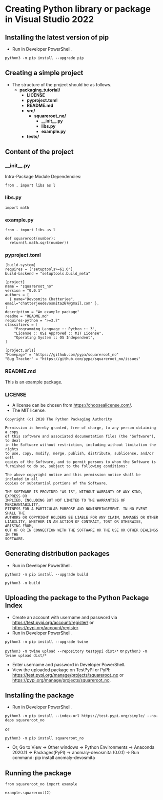 # Creating Python library or package in Visual Studio 2022

## Installing the latest version of pip
- Run in Developer PowerShell.

```python3 -m pip install --upgrade pip```

## Creating a simple project
- The structure of the project should be as follows.
  - **packaging_tutorial/**
    - **LICENSE**
    - **pyproject.toml**
    - **README.md**
    - **src/**
      - **squareroot_no/**
        - **\_\_init\_\_.py**
        - **libs.py**
        - **example.py**
    - **tests/**

## Content of the project

### \_\_init\_\_.py
Intra-Package Module Dependencies:
```
from . import libs as l
```

### libs.py
```
import math
```

### example.py
```
from . import libs as l

def squareroot(number):
  return(l.math.sqrt(number))
```
    
### pyproject.toml  
```
[build-system]
requires = ["setuptools>=61.0"]
build-backend = "setuptools.build_meta"

[project]
name = "squareroot_no"
version = "0.0.1"
authors = [
  { name="Devosmita Chatterjee", email="chatterjeedevosmita267@gmail.com" },
]
description = "An example package"
readme = "README.md"
requires-python = ">=3.7"
classifiers = [
    "Programming Language :: Python :: 3",
    "License :: OSI Approved :: MIT License",
    "Operating System :: OS Independent",
]

[project.urls]
"Homepage" = "https://github.com/pypa/squareroot_no"
"Bug Tracker" = "https://github.com/pypa/squareroot_no/issues"
```

### README.md
This is an example package.

### LICENSE
- A license can be chosen from https://choosealicense.com/.
- The MIT license.

```
Copyright (c) 2018 The Python Packaging Authority

Permission is hereby granted, free of charge, to any person obtaining a copy
of this software and associated documentation files (the "Software"), to deal
in the Software without restriction, including without limitation the rights
to use, copy, modify, merge, publish, distribute, sublicense, and/or sell
copies of the Software, and to permit persons to whom the Software is
furnished to do so, subject to the following conditions:

The above copyright notice and this permission notice shall be included in all
copies or substantial portions of the Software.

THE SOFTWARE IS PROVIDED "AS IS", WITHOUT WARRANTY OF ANY KIND, EXPRESS OR
IMPLIED, INCLUDING BUT NOT LIMITED TO THE WARRANTIES OF MERCHANTABILITY,
FITNESS FOR A PARTICULAR PURPOSE AND NONINFRINGEMENT. IN NO EVENT SHALL THE
AUTHORS OR COPYRIGHT HOLDERS BE LIABLE FOR ANY CLAIM, DAMAGES OR OTHER
LIABILITY, WHETHER IN AN ACTION OF CONTRACT, TORT OR OTHERWISE, ARISING FROM,
OUT OF OR IN CONNECTION WITH THE SOFTWARE OR THE USE OR OTHER DEALINGS IN THE
SOFTWARE.
```

## Generating distribution packages
- Run in Developer PowerShell.

```python3 -m pip install --upgrade build```

```python3 -m build```

## Uploading the package to the Python Package Index
- Create an account with username and password via  https://test.pypi.org/account/register/ or https://pypi.org/account/register.
- Run in Developer PowerShell.

```python3 -m pip install --upgrade twine```

```python3 -m twine upload --repository testpypi dist/*``` or ```python3 -m twine upload dist/*```
- Enter username and password in Developer PowerShell.
- View the uploaded package on TestPyPI or PyPI: https://test.pypi.org/manage/projects/squareroot_no or https://pypi.org/manage/projects/squareroot_no.

## Installing the package
- Run in Developer PowerShell.

```python3 -m pip install --index-url https://test.pypi.org/simple/ --no-deps squareroot_no```

or

```python3 -m pip install squareroot_no```

- Or, Go to View -> Other windows -> Python Environments -> Anaconda 2020.11 -> Packages(PyPI) -> anomaly-devosmita (0.0.1) -> Run command: pip install anomaly-devosmita

## Running the package

```from squareroot_no import example```

```example.squareroot(2)```
